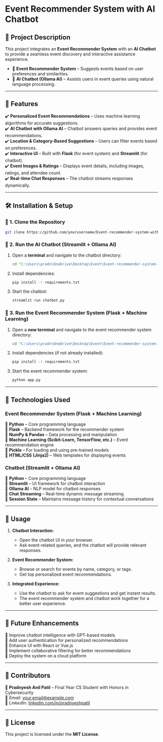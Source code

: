 # **Event Recommender System with AI Chatbot**  

## 📌 **Project Description**  
This project integrates an **Event Recommender System** with an **AI Chatbot** to provide a seamless event discovery and interactive assistance experience.  

- 🎯 **Event Recommender System** – Suggests events based on user preferences and similarities.  
- 🤖 **AI Chatbot (Ollama AI)** – Assists users in event queries using natural language processing.  

---

## 🚀 **Features**  

✔️ **Personalized Event Recommendations** – Uses machine learning algorithms for accurate suggestions.  
✔️ **AI Chatbot with Ollama AI** – Chatbot answers queries and provides event recommendations.  
✔️ **Location & Category-Based Suggestions** – Users can filter events based on preferences.  
✔️ **Interactive UI** – Built with **Flask** (for event system) and **Streamlit** (for chatbot).  
✔️ **Event Images & Ratings** – Displays event details, including images, ratings, and attendee count.  
✔️ **Real-time Chat Responses** – The chatbot streams responses dynamically.  

---

## 🛠️ **Installation & Setup**  

### 📌 **1. Clone the Repository**  
```bash
git clone https://github.com/yourusername/Event-recommender-system-with-chatbot.git
```

### 📌 **2. Run the AI Chatbot (Streamlit + Ollama AI)**  
1. Open a **terminal** and navigate to the chatbot directory:  
   ```bash
   cd "C:\Users\pradn\OneDrive\Desktop\Event\Event-recommender-system-master\streamlit_chatbot-main"
   ```
2. Install dependencies:  
   ```bash
   pip install -r requirements.txt
   ```
3. Start the chatbot:  
   ```bash
   streamlit run chatbot.py
   ```

### 📌 **3. Run the Event Recommender System (Flask + Machine Learning)**  
1. Open a **new terminal** and navigate to the event recommender system directory:  
   ```bash
   cd "C:\Users\pradn\OneDrive\Desktop\Event\Event-recommender-system-master\Event-recommender-system-master"
   ```
2. Install dependencies (if not already installed):  
   ```bash
   pip install -r requirements.txt
   ```
3. Start the event recommender system:  
   ```bash
   python app.py
   ```

---

## 🔧 **Technologies Used**  

### **Event Recommender System (Flask + Machine Learning)**  
🔹 **Python** – Core programming language  
🔹 **Flask** – Backend framework for the recommender system  
🔹 **NumPy & Pandas** – Data processing and manipulation  
🔹 **Machine Learning (Scikit-Learn, TensorFlow, etc.)** – Event recommendation engine  
🔹 **Pickle** – For loading and using pre-trained models  
🔹 **HTML/CSS (Jinja2)** – Web templates for displaying events  

### **Chatbot (Streamlit + Ollama AI)**  
🔹 **Python** – Core programming language  
🔹 **Streamlit** – UI framework for chatbot interaction  
🔹 **Ollama AI** – NLP model for chatbot responses  
🔹 **Chat Streaming** – Real-time dynamic message streaming  
🔹 **Session State** – Maintains message history for contextual conversations  

---

## 🎯 **Usage**  

1. **Chatbot Interaction:**  
   - Open the chatbot UI in your browser.  
   - Ask event-related queries, and the chatbot will provide relevant responses.  

2. **Event Recommender System:**  
   - Browse or search for events by name, category, or tags.  
   - Get top personalized event recommendations.  

3. **Integrated Experience:**  
   - Use the chatbot to ask for event suggestions and get instant results.  
   - The event recommender system and chatbot work together for a better user experience.  

---

## 🔮 **Future Enhancements**  
🚀 Improve chatbot intelligence with GPT-based models  
🚀 Add user authentication for personalized recommendations  
🚀 Enhance UI with React or Vue.js  
🚀 Implement collaborative filtering for better recommendations  
🚀 Deploy the system on a cloud platform  

---

## 👥 **Contributors**  
👤 **Pradnyesh Anil Patil** – Final Year CS Student with Honors in Cybersecurity  
📧 *Email:* your.email@example.com  
🔗 *LinkedIn:* [linkedin.com/in/pradnyeshpatil](https://linkedin.com)  

---

## 📜 **License**  
This project is licensed under the **MIT License**.  
